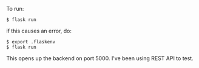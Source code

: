 To run:
```
$ flask run
```

if this causes an error, do:

```
$ export .flaskenv
$ flask run
```

This opens up the backend on port 5000. I've been using REST API to test.